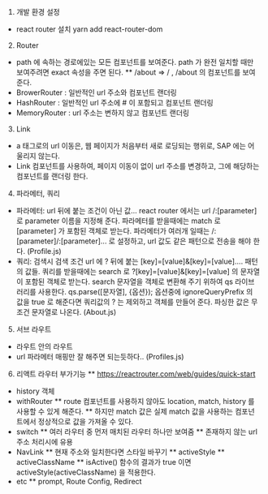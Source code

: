 1. 개발 환경 설정
- react router 설치 yarn add react-router-dom

2. Router
- path 에 속하는 경로에있는 모든 컴포넌트를 보여준다. path 가 완전 일치할 때만 보여주려면 exact 속성을 주면 된다.
** /about => / , /about 의 컴포넌트를 보여준다. 
- BrowerRouter : 일반적인 url 주소와 컴포넌트 랜더링
- HashRouter : 일반적인 url 주소에 # 이 포함되고 컴포넌트 랜더링
- MemoryRouter : url 주소는 변하지 않고 컴포넌트 랜더링

3. Link
- a 태그로의 url 이동은, 웹 페이지가 처음부터 새로 로딩되는 행위로, SAP 에는 어울리지 않는다.
- Link 컴포넌트를 사용하여, 페이지 이동이 없이 url 주소를 변경하고, 그에 해당하는 컴포넌트를 랜더링 한다.

4. 파라메터, 쿼리
- 파라메터: url 뒤에 붙는 조건이 아닌 값... react router 에서는 url /:[parameter] 로 parameter 이름을 지정해 준다.
    파라메터를 받을때에는 match 로 [parameter] 가 포함된 객체로 받는다. 
    파라메터가 여러개 일때는 /:[parameter]/:[parameter]... 로 설정하고, url 값도 같은 패턴으로 전송을 해야 한다.
    (Profile.js)
- 쿼리: 검색시 검색 조건 url 에 ? 뒤에 붙는 [key]=[value]&[key]=[value].... 패턴의 값들.
    쿼리를 받을때에는 search 로 ?[key]=[value]&[key]=[value] 의 문자열이 포함된 객체로 받는다.
    search 문자열을 객체로 변환해 주기 위하여 qs 라이브러리를 사용한다. 
    qs.parse([문자열], {옵션}); 
    옵션중에 ignoreQueryPrefix 의 값을 true 로 해준다면 쿼리값의 ? 는 제외하고 객체를 만들어 준다. 
    파싱한 값은 무조건 문자열로 나온다. (About.js)

5. 서브 라우트
- 라우트 안의 라우트
- url 파라메터 매핑만 잘 해주면 되는듯하다.. (Profiles.js)

6. 리액트 라우터 부가기능
** https://reactrouter.com/web/guides/quick-start
- history 객체
- withRouter
** route 컴포넌트를 사용하지 않아도 location, match, history 를 사용할 수 있게 해준다.
** 하지만 match 값은 실제 match 값을 사용하는 컴포넌트에서 정상적으로 값을 가져올 수 있다.
- switch
** 여러 라우터 중 먼저 매치된 라우터 하나만 보여줌
** 존재하지 않는 url 주소 처리시에 유용
- NavLink
** 현재 주소와 일치한다면 스타일 바꾸기
** activeStyle
** activeClassName
** isActive() 함수의 결과가 true 이면 activeStyle(activeClassName) 을 적용한다.
- etc
** prompt, Route Config, Redirect